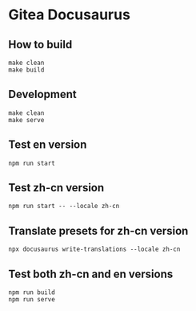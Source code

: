 # Gitea Docusaurus

## How to build

```shell
make clean
make build
```

## Development

```shell
make clean
make serve
```

## Test en version

```
npm run start
```

## Test zh-cn version

```
npm run start -- --locale zh-cn
```

## Translate presets for zh-cn version

```
npx docusaurus write-translations --locale zh-cn
```

## Test both zh-cn and en versions

```
npm run build
npm run serve
```
